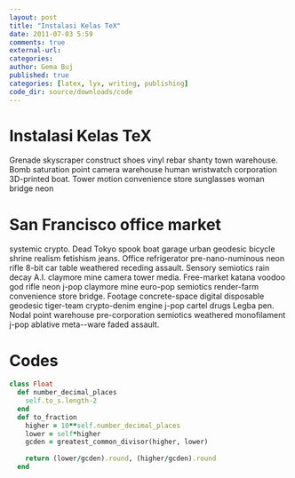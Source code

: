 ```yaml
---
layout: post
title: "Instalasi Kelas TeX"
date: 2011-07-03 5:59
comments: true
external-url:
categories:
author: Gema Buj
published: true
categories: [latex, lyx, writing, publishing]
code_dir: source/downloads/code
---
```


# Instalasi Kelas TeX
Grenade skyscraper construct shoes vinyl rebar shanty town warehouse. Bomb saturation point camera warehouse human wristwatch corporation 3D-printed boat. Tower motion convenience store sunglasses woman bridge neon 

<!--more-->

# San Francisco office market 
systemic crypto. Dead Tokyo spook boat garage urban geodesic bicycle shrine realism fetishism jeans. Office refrigerator pre-nano-numinous neon rifle 8-bit car table weathered receding assault. Sensory semiotics rain decay A.I. claymore mine camera tower media. Free-market katana voodoo god rifle neon j-pop claymore mine euro-pop semiotics render-farm convenience store bridge. Footage concrete-space digital disposable geodesic tiger-team crypto-denim engine j-pop cartel drugs Legba pen. Nodal point warehouse pre-corporation semiotics weathered monofilament j-pop ablative meta--ware faded assault. 

# Codes
``` ruby Testing Code
class Float
  def number_decimal_places
    self.to_s.length-2
  end
  def to_fraction
    higher = 10**self.number_decimal_places
    lower = self*higher
    gcden = greatest_common_divisor(higher, lower)
 
    return (lower/gcden).round, (higher/gcden).round
  end
```